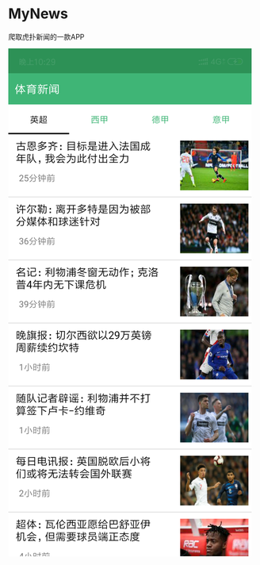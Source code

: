 # MyNews
爬取虎扑新闻的一款APP

![Image text](https://github.com/SUHONGJIN/MyNews/blob/master/image/Screenshot_2018-11-20-22-29-42-765_com.jin.mynews.png)
